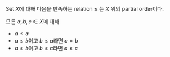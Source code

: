 Set $X$에 대해 다음을 만족하는 relation $\le$ 는 $X$ 위의 partial order이다.

모든 $a, b, c \in X$에 대해

- $a \le a$
- $a \le b$이고 $b \le a$라면 $a = b$
- $a \le b$이고 $b \le c$라면 $a \le c$